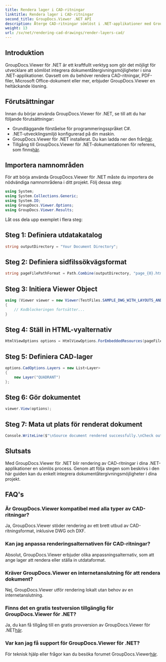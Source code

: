 ```yaml
---
title: Rendera lager i CAD-ritningar
linktitle: Rendera lager i CAD-ritningar
second_title: GroupDocs.Viewer .NET API
description: Återge CAD-ritningar sömlöst i .NET-applikationer med GroupDocs.Viewer för .NET. Utforska renderingsalternativ, anpassa lager och mer.
weight: 13
url: /sv/net/rendering-cad-drawings/render-layers-cad/
---
```

## Introduktion
GroupDocs.Viewer för .NET är ett kraftfullt verktyg som gör det möjligt för utvecklare att sömlöst integrera dokumentåtergivningsmöjligheter i sina .NET-applikationer. Oavsett om du behöver rendera CAD-ritningar, PDF-filer, Microsoft Office-dokument eller mer, erbjuder GroupDocs.Viewer en heltäckande lösning.
## Förutsättningar
Innan du börjar använda GroupDocs.Viewer för .NET, se till att du har följande förutsättningar:
- Grundläggande förståelse för programmeringsspråket C#.
- .NET-utvecklingsmiljö konfigurerad på din maskin.
-  GroupDocs.Viewer för .NET installerat. Du kan ladda ner den från[här](https://releases.groupdocs.com/viewer/net/).
-  Tillgång till GroupDocs.Viewer för .NET-dokumentationen för referens, som finns[här](https://tutorials.groupdocs.com/viewer/net/).

## Importera namnområden
För att börja använda GroupDocs.Viewer för .NET måste du importera de nödvändiga namnområdena i ditt projekt. Följ dessa steg:

```csharp
using System;
using System.Collections.Generic;
using System.IO;
using GroupDocs.Viewer.Options;
using GroupDocs.Viewer.Results;
```

Låt oss dela upp exemplet i flera steg:
## Steg 1: Definiera utdatakatalog
```csharp
string outputDirectory = "Your Document Directory";
```
## Steg 2: Definiera sidfilssökvägsformat
```csharp
string pageFilePathFormat = Path.Combine(outputDirectory, "page_{0}.html");
```
## Steg 3: Initiera Viewer Object
```csharp
using (Viewer viewer = new Viewer(TestFiles.SAMPLE_DWG_WITH_LAYOUTS_AND_LAYERS))
{
    // Kodblockeringen fortsätter...
}
```
## Steg 4: Ställ in HTML-vyalternativ
```csharp
HtmlViewOptions options = HtmlViewOptions.ForEmbeddedResources(pageFilePathFormat);
```
## Steg 5: Definiera CAD-lager
```csharp
options.CadOptions.Layers = new List<Layer>
{
    new Layer("QUADRANT")
};
```
## Steg 6: Gör dokumentet
```csharp
viewer.View(options);
```
## Steg 7: Mata ut plats för renderat dokument
```csharp
Console.WriteLine($"\nSource document rendered successfully.\nCheck output in {outputDirectory}.");
```

## Slutsats
Med GroupDocs.Viewer för .NET blir rendering av CAD-ritningar i dina .NET-applikationer en sömlös process. Genom att följa stegen som beskrivs i den här guiden kan du enkelt integrera dokumentåtergivningsmöjligheter i dina projekt.
## FAQ's
### Är GroupDocs.Viewer kompatibel med alla typer av CAD-ritningar?
Ja, GroupDocs.Viewer stöder rendering av ett brett utbud av CAD-ritningsformat, inklusive DWG och DXF.
### Kan jag anpassa renderingsalternativen för CAD-ritningar?
Absolut, GroupDocs.Viewer erbjuder olika anpassningsalternativ, som att ange lager att rendera eller ställa in utdataformat.
### Kräver GroupDocs.Viewer en internetanslutning för att rendera dokument?
Nej, GroupDocs.Viewer utför rendering lokalt utan behov av en internetanslutning.
### Finns det en gratis testversion tillgänglig för GroupDocs.Viewer för .NET?
 Ja, du kan få tillgång till en gratis provversion av GroupDocs.Viewer för .NET[här](https://releases.groupdocs.com/).
### Var kan jag få support för GroupDocs.Viewer för .NET?
 För teknisk hjälp eller frågor kan du besöka forumet GroupDocs.Viewer[här](https://forum.groupdocs.com/c/viewer/9).